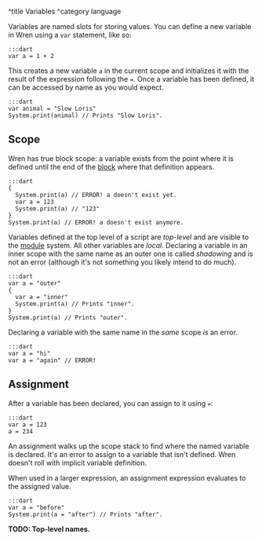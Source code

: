 ^title Variables
^category language

Variables are named slots for storing values. You can define a new variable in
Wren using a `var` statement, like so:

    :::dart
    var a = 1 + 2

This creates a new variable `a` in the current scope and initializes it with
the result of the expression following the `=`. Once a variable has been
defined, it can be accessed by name as you would expect.

    :::dart
    var animal = "Slow Loris"
    System.print(animal) // Prints "Slow Loris".

## Scope

Wren has true block scope: a variable exists from the point where it is defined
until the end of the [block](syntax.html#blocks) where that definition appears.

    :::dart
    {
      System.print(a) // ERROR! a doesn't exist yet.
      var a = 123
      System.print(a) // "123"
    }
    System.print(a) // ERROR! a doesn't exist anymore.

Variables defined at the top level of a script are *top-level* and are visible
to the [module](modules.html) system. All other variables are *local*.
Declaring a variable in an inner scope with the same name as an outer one is
called *shadowing* and is not an error (although it's not something you likely
intend to do much).

    :::dart
    var a = "outer"
    {
      var a = "inner"
      System.print(a) // Prints "inner".
    }
    System.print(a) // Prints "outer".

Declaring a variable with the same name in the *same* scope *is* an error.

    :::dart
    var a = "hi"
    var a = "again" // ERROR!

## Assignment

After a variable has been declared, you can assign to it using `=`:

    :::dart
    var a = 123
    a = 234

An assignment walks up the scope stack to find where the named variable is
declared. It's an error to assign to a variable that isn't defined. Wren
doesn't roll with implicit variable definition.

When used in a larger expression, an assignment expression evaluates to the
assigned value.

    :::dart
    var a = "before"
    System.print(a = "after") // Prints "after".

**TODO: Top-level names.**
